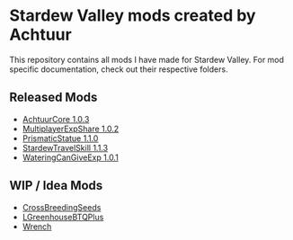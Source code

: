 # Stardew Valley mods created by Achtuur

This repository contains all mods I have made for Stardew Valley. For mod specific documentation, check out their respective folders.


## Released Mods

* [AchtuurCore 1.0.3](./AchtuurCore)
* [MultiplayerExpShare 1.0.2](./MultiplayerExpShare/)
* [PrismaticStatue 1.1.0](./PrismaticStatue/)
* [StardewTravelSkill 1.1.3](./StardewTravelSkill)
* [WateringCanGiveExp 1.0.1](./WateringCanGiveExp)


## WIP / Idea Mods

<!-- lets you cross breed seeds to get better crops that grow faster, produce more -->
* [CrossBreedingSeeds]() 
* [LGreenhouseBTQPlus](./LGreenhouseBTQPlus/)
* [Wrench](./Wrench/)
